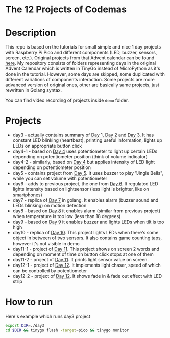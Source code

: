 The 12 Projects of Codemas
==========================

# Description
This repo is based on the tutorials for small simple and nice 1 day projects with Raspberry Pi Pico and different components (LED, buzzer, sensors, screen, etc.).
Original projects from that Advent calendar can be found [here](https://thepihut.com/pages/maker-advent-2022-guides).
My repository consists of folders representing days in the original Advent Calendar which is written in TinyGo instead of MicroPython as it's done in the tutorial. However, some days are skipped, some duplicated with different variations of components interaction. Some projects are more advanced version of original ones, other are basically same projects, just rewritten in Golang syntax.

You can find video recording of projects inside `demo` folder.

# Projects
* day3 - actually contains summary of [Day 1](https://thepihut.com/blogs/raspberry-pi-tutorials/maker-advent-calendar-day-1-getting-started), [Day 2](https://thepihut.com/blogs/raspberry-pi-tutorials/maker-advent-calendar-day-2-let-s-get-blinky) and [Day 3](https://thepihut.com/blogs/raspberry-pi-tutorials/maker-advent-calendar-day-3-bashing-buttons). It has constant LED blinking (heartbeat), printing useful information, lights up LEDs on appropriate button click
* day4-1 - based on [Day 4](https://thepihut.com/blogs/raspberry-pi-tutorials/maker-advent-calendar-day-4-amazing-analogue) uses potentiometer to light up certain LEDs depending on potentiometer position (think of volume indicator)
* day4-2 - similarly, based on [Day 4](https://thepihut.com/blogs/raspberry-pi-tutorials/maker-advent-calendar-day-4-amazing-analogue) but applies intensity of LED light depending on potentiometer position
* day5 - contains project from [Day 5](https://thepihut.com/blogs/raspberry-pi-tutorials/maker-advent-calendar-day-5-hear-my-code). It uses buzzer to play "Jingle Bells", while you can set volume with potentiometer
* day6 - adds to previous project, the one from [Day 6](https://thepihut.com/blogs/raspberry-pi-tutorials/maker-advent-calendar-day-6-looking-for-light). It regulated LED lights intensity based on lightsensor (less light is brighter, like on smartphones)
* day7 - replica of [Day 7](https://thepihut.com/blogs/raspberry-pi-tutorials/maker-advent-calendar-day-7-monitoring-motion) in golang. It enables alarm (buzzer sound and LEDs blinking) on motion detection
* day8 - based on [Day 8](https://thepihut.com/blogs/raspberry-pi-tutorials/maker-advent-calendar-day-8-tracking-temps) it enables alarm (similar from previous project) when temperature is too low (less than 18 degrees)
* day9 - based on [Day 9](https://thepihut.com/blogs/raspberry-pi-tutorials/maker-advent-calendar-day-9-full-tilt) it enables buzzer and lights LEDs when tilt is too high
* day10 - replica of [Day 10](https://thepihut.com/blogs/raspberry-pi-tutorials/maker-advent-calendar-day-10-breaking-beams). This project lights LEDs when there's some object in between of two sensors. It also contains game counting taps, however it's not visible in demo
* day11-1 - project of [Day 11](https://thepihut.com/blogs/raspberry-pi-tutorials/maker-advent-calendar-day-11-omg-oled). This project shows on screen 2 words and depending on moment of time on button click stops at one of them
* day11-2 - project of [Day 11](https://thepihut.com/blogs/raspberry-pi-tutorials/maker-advent-calendar-day-11-omg-oled). It prints light sensor value on screen.
* day12-1 - project of [Day 12](https://thepihut.com/blogs/raspberry-pi-tutorials/maker-advent-calendar-day-12-rgb-led-strip). It implements light chaser, speed of which can be controlled by potentiometer
* day12-2 - project of [Day 12](https://thepihut.com/blogs/raspberry-pi-tutorials/maker-advent-calendar-day-12-rgb-led-strip). It shows fade in & fade out effect with LED strip

# How to run
Here's example which runs day3 project
```sh
export DIR=./day3
cd $DIR && tinygo flash -target=pico && tinygo monitor
```